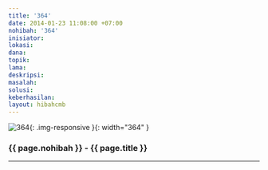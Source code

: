 ```yaml
---
title: '364'
date: 2014-01-23 11:08:00 +07:00
nohibah: '364'
inisiator: 
lokasi: 
dana: 
topik: 
lama: 
deskripsi: 
masalah: 
solusi: 
keberhasilan: 
layout: hibahcmb
---
```


![364](/static/img/hibahcmb/364.png){: .img-responsive }{: width="364" }

### {{ page.nohibah }} - {{ page.title }}

---
